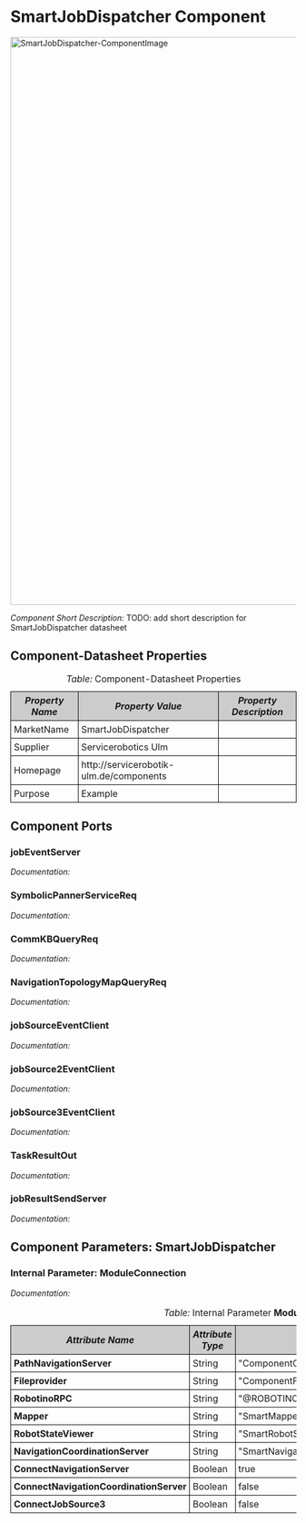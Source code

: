 <!--- This file is generated from the SmartJobDispatcher.componentDocumentation model --->
<!--- do not modify this file manually as it will by automatically overwritten by the code generator, modify the model instead and re-generate this file --->

# SmartJobDispatcher Component

<img src="model/SmartJobDispatcherComponentDefinition.jpg" alt="SmartJobDispatcher-ComponentImage" width="1000">

*Component Short Description:* TODO: add short description for SmartJobDispatcher datasheet


## Component-Datasheet Properties

<table style="border-collapse:collapse;">
<caption><i>Table:</i> Component-Datasheet Properties</caption>
<tr style="background-color:#ccc;">
<th style="border:1px solid black; padding: 5px;"><i>Property Name</i></th>
<th style="border:1px solid black; padding: 5px;"><i>Property Value</i></th>
<th style="border:1px solid black; padding: 5px;"><i>Property Description</i></th>
</tr>
<tr>
<td style="border:1px solid black; padding: 5px;">MarketName</td>
<td style="border:1px solid black; padding: 5px;">SmartJobDispatcher</td>
<td style="border:1px solid black; padding: 5px;"></td>
</tr>
<tr>
<td style="border:1px solid black; padding: 5px;">Supplier</td>
<td style="border:1px solid black; padding: 5px;">Servicerobotics Ulm</td>
<td style="border:1px solid black; padding: 5px;"></td>
</tr>
<tr>
<td style="border:1px solid black; padding: 5px;">Homepage</td>
<td style="border:1px solid black; padding: 5px;">http://servicerobotik-ulm.de/components</td>
<td style="border:1px solid black; padding: 5px;"></td>
</tr>
<tr>
<td style="border:1px solid black; padding: 5px;">Purpose</td>
<td style="border:1px solid black; padding: 5px;">Example</td>
<td style="border:1px solid black; padding: 5px;"></td>
</tr>
</table>

## Component Ports

### jobEventServer

*Documentation:*


### SymbolicPannerServiceReq

*Documentation:*


### CommKBQueryReq

*Documentation:*


### NavigationTopologyMapQueryReq

*Documentation:*


### jobSourceEventClient

*Documentation:*


### jobSource2EventClient

*Documentation:*


### jobSource3EventClient

*Documentation:*


### TaskResultOut

*Documentation:*


### jobResultSendServer

*Documentation:*




## Component Parameters: SmartJobDispatcher

### Internal Parameter: ModuleConnection

*Documentation:*

<table style="border-collapse:collapse;">
<caption><i>Table:</i> Internal Parameter <b>ModuleConnection</b></caption>
<tr style="background-color:#ccc;">
<th style="border:1px solid black; padding: 5px;"><i>Attribute Name</i></th>
<th style="border:1px solid black; padding: 5px;"><i>Attribute Type</i></th>
<th style="border:1px solid black; padding: 5px;"><i>Attribute Value</i></th>
<th style="border:1px solid black; padding: 5px;"><i>Attribute Description</i></th>
</tr>
<tr>
<td style="border:1px solid black; padding: 5px;"><b>PathNavigationServer</b></td>
<td style="border:1px solid black; padding: 5px;">String</td>
<td style="border:1px solid black; padding: 5px;">"ComponentCorridorNavigationServer"</td>
<td style="border:1px solid black; padding: 5px;"></td>
</tr>
<tr>
<td style="border:1px solid black; padding: 5px;"><b>Fileprovider</b></td>
<td style="border:1px solid black; padding: 5px;">String</td>
<td style="border:1px solid black; padding: 5px;">"ComponentFileProvider"</td>
<td style="border:1px solid black; padding: 5px;"></td>
</tr>
<tr>
<td style="border:1px solid black; padding: 5px;"><b>RobotinoRPC</b></td>
<td style="border:1px solid black; padding: 5px;">String</td>
<td style="border:1px solid black; padding: 5px;">"@ROBOTINONAME@.SmartRobotinoRPCBridge"</td>
<td style="border:1px solid black; padding: 5px;"></td>
</tr>
<tr>
<td style="border:1px solid black; padding: 5px;"><b>Mapper</b></td>
<td style="border:1px solid black; padding: 5px;">String</td>
<td style="border:1px solid black; padding: 5px;">"SmartMapperGridMap"</td>
<td style="border:1px solid black; padding: 5px;"></td>
</tr>
<tr>
<td style="border:1px solid black; padding: 5px;"><b>RobotStateViewer</b></td>
<td style="border:1px solid black; padding: 5px;">String</td>
<td style="border:1px solid black; padding: 5px;">"SmartRobotStateViewer"</td>
<td style="border:1px solid black; padding: 5px;"></td>
</tr>
<tr>
<td style="border:1px solid black; padding: 5px;"><b>NavigationCoordinationServer</b></td>
<td style="border:1px solid black; padding: 5px;">String</td>
<td style="border:1px solid black; padding: 5px;">"SmartNavigationCoordinationServer"</td>
<td style="border:1px solid black; padding: 5px;"></td>
</tr>
<tr>
<td style="border:1px solid black; padding: 5px;"><b>ConnectNavigationServer</b></td>
<td style="border:1px solid black; padding: 5px;">Boolean</td>
<td style="border:1px solid black; padding: 5px;">true</td>
<td style="border:1px solid black; padding: 5px;"></td>
</tr>
<tr>
<td style="border:1px solid black; padding: 5px;"><b>ConnectNavigationCoordinationServer</b></td>
<td style="border:1px solid black; padding: 5px;">Boolean</td>
<td style="border:1px solid black; padding: 5px;">false</td>
<td style="border:1px solid black; padding: 5px;"></td>
</tr>
<tr>
<td style="border:1px solid black; padding: 5px;"><b>ConnectJobSource3</b></td>
<td style="border:1px solid black; padding: 5px;">Boolean</td>
<td style="border:1px solid black; padding: 5px;">false</td>
<td style="border:1px solid black; padding: 5px;"></td>
</tr>
</table>

